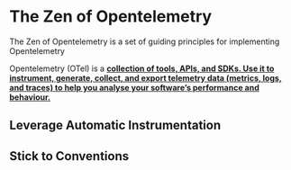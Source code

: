 # The Zen of Opentelemetry

The Zen of Opentelemetry is a set of guiding principles for implementing Opentelemetry

Opentelemetry (OTel) is a **[collection of tools, APIs, and SDKs. Use it to instrument, generate, collect, and export telemetry data (metrics, logs, and traces) to help you analyse your software’s performance and behaviour.](https://opentelemetry.io/)**

## Leverage Automatic Instrumentation

## Stick to Conventions
